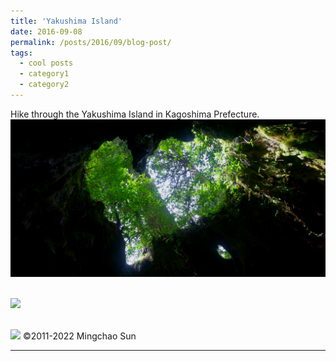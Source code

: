 ```yaml
---
title: 'Yakushima Island'
date: 2016-09-08
permalink: /posts/2016/09/blog-post/
tags:
  - cool posts
  - category1
  - category2
---
```


Hike through the Yakushima Island in Kagoshima Prefecture.<br/><img src='/images/2016090801.JPG'>

 <br/><img src='/images/2016090802.JPG'>
 
 <br/><img src='/images/2016090803.JPG'>
 ©2011-2022 Mingchao Sun
 
------

